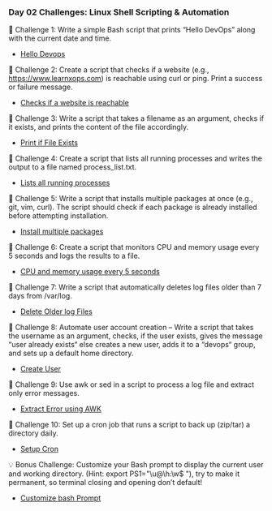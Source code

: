 ### Day 02 Challenges: Linux Shell Scripting & Automation

🔹 Challenge 1: Write a simple Bash script that prints “Hello DevOps” along with the current date and time.
  
 * [Hello Devops](day02/hello_devops.sh)
   

🔹 Challenge 2: Create a script that checks if a website (e.g., https://www.learnxops.com) is reachable using curl or ping. Print a success or failure message.

 * [Checks if a website is reachable](/day02/check_website_reachable.sh)

🔹 Challenge 3: Write a script that takes a filename as an argument, checks if it exists, and prints the content of the file accordingly.

 * [Print if File Exists](/day02/print_file_content.sh)

🔹 Challenge 4: Create a script that lists all running processes and writes the output to a file named process_list.txt.

 * [Lists all running processes](/day02/list_process.sh)

🔹 Challenge 5: Write a script that installs multiple packages at once (e.g., git, vim, curl). The script should check if each package is already installed before attempting installation.

 * [Install multiple packages](/day02/install_multiple_packages.sh)

🔹 Challenge 6: Create a script that monitors CPU and memory usage every 5 seconds and logs the results to a file.

 * [CPU and memory usage every 5 seconds](/day02/monitor_resources.sh)

🔹 Challenge 7: Write a script that automatically deletes log files older than 7 days from /var/log.

 * [Delete Older log Files](/day02/delete_log_files.sh)

🔹 Challenge 8: Automate user account creation – Write a script that takes the username as an argument, checks, if the user exists, gives the message “user already exists“ else creates a new user, adds it to a “devops“ group, and sets up a default home directory.

 * [Create User](/day02/create_user.sh)

🔹 Challenge 9: Use awk or sed in a script to process a log file and extract only error messages.

 * [Extract Error using AWK](/day02/extract_error_messages.sh)

🔹 Challenge 10: Set up a cron job that runs a script to back up (zip/tar) a directory daily.

 * [Setup Cron](/day02/setup_cron.sh)

💡 Bonus Challenge: Customize your Bash prompt to display the current user and working directory. (Hint: export PS1="\u@\h:\w\$ "), try to make it permanent, so terminal closing and opening don’t default!

 * [Customize bash Prompt](/day02/customize_bash_prompt.sh)

